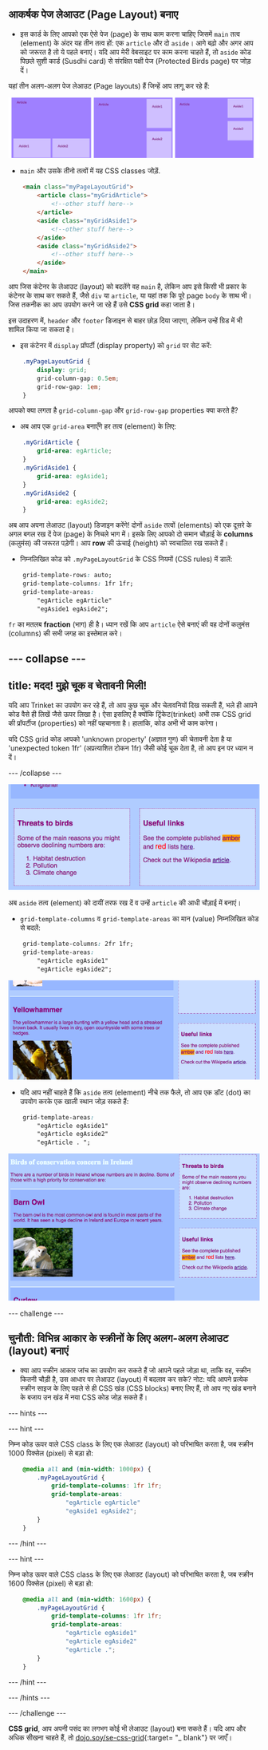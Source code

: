 ## आकर्षक पेज लेआउट (Page Layout) बनाए

+ इस कार्ड के लिए आपको एक ऐसे पेज (page) के साथ काम करना चाहिए जिसमें `main` तत्व (element) के अंदर यह तीन तत्व हों: एक `article` और दो `aside`। आगे बढ़ो और अगर आप को जरूरत है तो ये पहले बनाएं। यदि आप मेरी वेबसाइट पर काम करना चाहते हैं, तो `aside` कोड पिछले सुशी कार्ड (Susdhi card) से संरक्षित पक्षी पेज (Protected Birds page) पर जोड़ दें।

यहां तीन अलग-अलग पेज लेआउट (Page layouts) हैं जिन्हें आप लागू कर रहे हैं:

![](images/cssGridLayouts.png)

+ `main` और उसके तीनो तत्वों में यह CSS classes जोड़ें.

```html
    <main class="myPageLayoutGrid">
        <article class="myGridArticle">
            <!--other stuff here-->
        </article>
        <aside class="myGridAside1">
            <!--other stuff here-->
        </aside>
        <aside class="myGridAside2">
            <!--other stuff here-->
        </aside>
    </main>
```

आप जिस कंटेनर के लेआउट (layout) को बदलेंगे वह `main` है, लेकिन आप इसे किसी भी प्रकार के कंटेनर के साथ कर सकते हैं, जैसे `div` या `article`, या यहां तक कि पूरे page `body` के साथ भी। जिस तकनीक का आप उपयोग करने जा रहे हैं उसे **CSS grid** कहा जाता है।

इस उदाहरण में, `header` और `footer` डिजाइन से बाहर छोड़ दिया जाएगा, लेकिन उन्हें ग्रिड में भी शामिल किया जा सकता है।

+ इस कंटेनर में `display` प्रॉपर्टी (display property) को `grid` पर सेट करें:

```css
    .myPageLayoutGrid {
        display: grid;
        grid-column-gap: 0.5em;
        grid-row-gap: 1em;
    }
```

आपको क्या लगता है `grid-column-gap` और `grid-row-gap` properties क्या करते हैं?

+ अब आप एक `grid-area` बनाएँगे हर तत्व (element) के लिए:

```css
    .myGridArticle {
        grid-area: egArticle;
    }
    .myGridAside1 {
        grid-area: egAside1;
    }
    .myGridAside2 {
        grid-area: egAside2;
    }
```

अब आप अपना लेआउट (layout) डिजाइन करेंगे! दोनों `aside` तत्वों (elements) को एक दूसरे के अगल बगल रख दें पेज (page) के निचले भाग में। इसके लिए आपको दो समान चौड़ाई के **columns** (कलुमंस) की जरूरत पड़ेगी। आप **row** की ऊंचाई (height) को स्वचालित रख सकते हैं।

+ निम्नलिखित कोड को `.myPageLayoutGrid` के CSS नियमों (CSS rules) में डालें:

```css
    grid-template-rows: auto;
    grid-template-columns: 1fr 1fr;
    grid-template-areas: 
        "egArticle egArticle"
        "egAside1 egAside2";
```

`fr` का मतलब **fraction** (भाग) ही है। ध्यान रखें कि आप `article` ऐसे बनाएं की वह दोनों कलुमंस (columns) की सभी जगह का इस्तेमाल करे।


--- collapse ---
---
title: मदद! मुझे चूक व चेतावनी मिली!
---

यदि आप Trinket का उपयोग कर रहे हैं, तो आप कुछ चूक और चेतावनियों दिख सकती हैं, भले ही आपने कोड वैसे ही लिखें जैसे ऊपर लिखा है। ऐसा इसलिए है क्योंकि ट्रिंकेट(trinket) अभी तक CSS grid की प्रॉपर्टीज (properties) को नहीं पहचानता है। हालांकि, कोड अभी भी काम करेगा।

यदि CSS grid कोड आपको 'unknown property' (अज्ञात गुण) की चेतावनी देता है या 'unexpected token 1fr' (अप्रत्याशित टोकन 1fr) जैसी कोई चूक देता है, तो आप इन पर ध्यान न दें।

--- /collapse ---

![Asides are side by side at the bottom](images/cssGridAsidesAtBottom.png)

अब `aside` तत्व (element) को दायीं तरफ रख दें व उन्हें `article` की आधी चौड़ाई में बनाएं।

+ `grid-template-columns` व `grid-template-areas` का मान (value) निम्नलिखित कोड से बदलें:

```css
    grid-template-columns: 2fr 1fr;
    grid-template-areas: 
        "egArticle egAside1"
        "egArticle egAside2";
```

![Asides are down the right hand side](images/cssGridAsidesOnRight.png)

+ यदि आप नहीं चाहते हैं कि `aside` तत्व (element) नीचे तक फैले, तो आप एक डॉट (dot) का उपयोग करके एक खाली स्थान जोड़ सकते हैं:

```css
    grid-template-areas: 
        "egArticle egAside1"
        "egArticle egAside2"
        "egArticle . ";
```

![Asides on the right and not stretched down](images/cssGridAsidesTopRight.png)

--- challenge ---

## चुनौती: विभिन्न आकार के स्क्रीनों के लिए अलग-अलग लेआउट (layout) बनाएं

+ क्या आप स्क्रीन आकार जांच का उपयोग कर सकते हैं जो आपने पहले जोड़ा था, ताकि वह, स्क्रीन कितनी चौड़ी है, उस आधार पर लेआउट (layout) में बदलाव कर सके? नोट: यदि आपने प्रत्येक स्क्रीन साइज के लिए पहले से ही CSS खंड (CSS blocks) बनाए लिए हैं, तो आप नए खंड बनाने के बजाय उन खंड में नया CSS कोड जोड़ सकते हैं।

--- hints ---

--- hint ---

निम्न कोड ऊपर वाले CSS class के लिए एक लेआउट (layout) को परिभाषित करता है, जब स्क्रीन 1000 पिक्सेल (pixel) से बड़ा हो:

```css
    @media all and (min-width: 1000px) {
        .myPageLayoutGrid {
            grid-template-columns: 1fr 1fr;
            grid-template-areas: 
                "egArticle egArticle"
                "egAside1 egAside2";
        }
    }  
```

--- /hint ---

--- hint ---

निम्न कोड ऊपर वाले CSS class के लिए एक लेआउट (layout) को परिभाषित करता है, जब स्क्रीन 1600 पिक्सेल (pixel) से बड़ा हो:

```css
    @media all and (min-width: 1600px) {
        .myPageLayoutGrid {
            grid-template-columns: 1fr 1fr;
            grid-template-areas: 
                "egArticle egAside1"
                "egArticle egAside2"
                "egArticle .";
        }
    }  
```

--- /hint ---

--- /hints ---

--- /challenge ---

**CSS grid**, आप अपनी पसंद का लगभग कोई भी लेआउट (layout) बना सकते हैं। यदि आप और अधिक सीखना चाहते हैं, तो [dojo.soy/se-css-grid](http://dojo.soy/se-css-grid){:target= "_ blank"} पर जाएँ।
